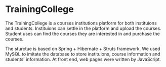 # TrainingCollege

The TrainingCollege is a courses institutions platform for both instituions and students. Instituions can settle in the platform and
upload the courses. Student uses can find the courses they are interested in and purchase the courses.

The sturctue is based on Spring + Hibernate + Struts framework. We used MySQL to imitate the database to store instituions, course
information and students' information. At front end, web pages were written by JavaScript.
